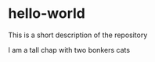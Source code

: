 # hello-world
This is a short description of the repository

I am a tall chap with two bonkers cats
